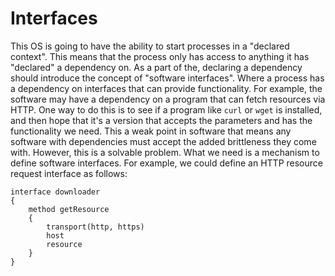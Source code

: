 Interfaces
================================================================================

This OS is going to have the ability to start processes in a "declared context".
This means that the process only has access to anything it has "declared" a
dependency on.  As a part of the, declaring a dependency should introduce
the concept of "software interfaces".  Where a process has a dependency on
interfaces that can provide functionality.  For example, the software may
have a dependency on a program that can fetch resources via HTTP. One way to
do this is to see if a program like `curl` or `wget` is installed, and then
hope that it's a version that accepts the parameters and has the functionality
we need.  This a weak point in software that means any software with dependencies
must accept the added brittleness they come with.  However, this is a solvable
problem.  What we need is a mechanism to define software interfaces.  For
example, we could define an HTTP resource request interface as follows:
```
interface downloader
{
    method getResource
    {
        transport(http, https)
        host
        resource
    }
}
```

